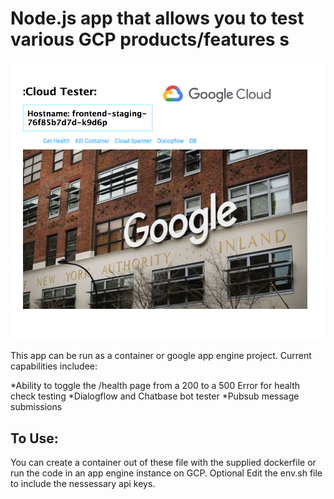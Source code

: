 
# Node.js app that allows you to test various GCP products/features s

![gcpdemo](/gcpdemo-ss.png?raw=true "GCP Demo")

This app can be run as a container or google app engine project. Current capabilities includee:

*Ability to toggle the /health page from a 200 to a 500 Error for health check testing
*Dialogflow and Chatbase bot tester
*Pubsub message submissions

## To Use:

You can create a container out of these file with the supplied dockerfile or run the code in an app engine instance on GCP.
Optional Edit the env.sh file to include the nessessary api keys. 

